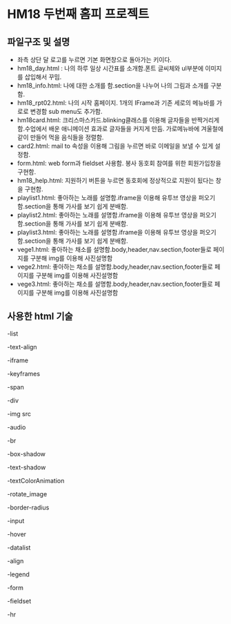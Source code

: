 # HM18 두번째 홈피 프로젝트

## 파일구조 및 설명
- 좌측 상단 달 로고를 누르면 기본 화면창으로 돌아가는 키이다.
- hm18_day.html : 나의 하루 일상 시간표를 소개함.폰트 글씨체와 ul부분에 이미지를 삽입해서 꾸밈.
- hm18_info.html: 나에 대한 소개를 함.section을 나누어 나의 그림과 소개를 구분함.
- hm18_rpt02.html: 나의 시작 홈페이지. 1개의 IFrame과 기존 세로의 메뉴바를 가로로 변경함 sub menu도 추가함.
- hm18card.html: 크리스마스카드.blinking클래스를 이용해 글자들을 반짝거리게함.수업에서 배운 애니메이션 효과로 글자들을 커지게 만듬. 가로메뉴바에 겨울철에 같이 만들어 먹을 음식들을 정렬함. 
- card2.html: mail to 속성을 이용해 그림을 누르면 바로 이메일을 보낼 수 있게 설정함.
- form.html: web form과 fieldset 사용함. 봉사 동호회 참여를 위한 회원가입창을 구현함.
- hm18_help.html: 지원하기 버튼을 누르면 동호회에 정상적으로 지원이 됬다는 창을 구현함.
- playlist1.html: 좋아하는 노래를 설명함.iframe을 이용해 유투브 영상을 퍼오기함.section을 통해 가사를 보기 쉽게 분배함.
- playlist2.html: 좋아하는 노래를 설명함.iframe을 이용해 유투브 영상을 퍼오기함.section을 통해 가사를 보기 쉽게 분배함.
- playlist3.html: 좋아하는 노래를 설명함.iframe을 이용해 유투브 영상을 퍼오기함.section을 통해 가사를 보기 쉽게 분배함.
- vege1.html: 좋아하는 채소를 설명함.body,header,nav.section,footer들로 페이지를 구분해 img를 이용해 사진설명함
- vege2.html: 좋아하는 채소를 설명함.body,header,nav.section,footer들로 페이지를 구분해 img를 이용해 사진설명함
- vege3.html: 좋아하는 채소를 설명함.body,header,nav.section,footer들로 페이지를 구분해 img를 이용해 사진설명함


## 사용한 html 기술 
-list

-text-align

-iframe

-keyframes

-span

-div

-img src

-audio

-br

-box-shadow

-text-shadow

-textColorAnimation

-rotate_image

-border-radius

-input

-hover

-datalist

-align

-legend

-form

-fieldset

-hr
